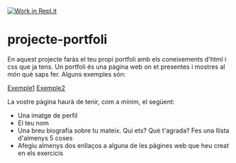 [![Work in Repl.it](https://classroom.github.com/assets/work-in-replit-14baed9a392b3a25080506f3b7b6d57f295ec2978f6f33ec97e36a161684cbe9.svg)](https://classroom.github.com/online_ide?assignment_repo_id=4011267&assignment_repo_type=AssignmentRepo)
# projecte-portfoli
En aquest projecte faràs el teu propi portfoli amb els coneixements d'html i css que ja tens. Un portfoli és una pàgina web on et presentes i mostres al món què saps fer. Alguns exemples són:

[Exemple1](https://graywalsh.com/home)
[Exemple2](https://www.betatakaki.com/)

La vostre pàgina haurà de tenir, com a mínim, el següent:
* Una imatge de perfil
* El teu nom
* Una breu biografia sobre tu mateix. Qui ets? Què t'agrada? Fes una llista d'almenys 5 coses
* Afegiu almenys dos enllaços a alguna de les pàgines web que heu creat en els exercicis

